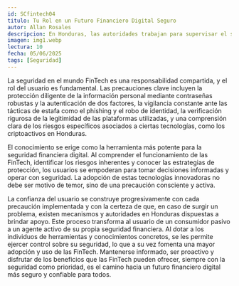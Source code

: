 ```yaml
---
id: SCfintech04
titulo: Tu Rol en un Futuro Financiero Digital Seguro
autor: Allan Rosales
descripcion: En Honduras, las autoridades trabajan para supervisar el sector financiero, incluidas las Fintech. La Comisión Nacional de Bancos y Seguros (CNBS) y el Banco Central de Honduras (BCH) son las entidades clave. Si tienes algún problema o sospechas de una actividad irregular, la Dirección General de Protección al Consumidor (DGPC) es el lugar al que puedes acudir para presentar quejas y recibir orientación, garantizando que tus derechos como usuario estén protegidos.
imagen: img1.webp
lectura: 10
fecha: 05/06/2025
tags: [Seguridad]
---
```


La seguridad en el mundo FinTech es una responsabilidad compartida, y el rol del usuario es fundamental. Las precauciones clave incluyen la protección diligente de la información personal mediante contraseñas robustas y la autenticación de dos factores, la vigilancia constante ante las tácticas de estafa como el phishing y el robo de identidad, la verificación rigurosa de la legitimidad de las plataformas utilizadas, y una comprensión clara de los riesgos específicos asociados a ciertas tecnologías, como los criptoactivos en Honduras.

El conocimiento se erige como la herramienta más potente para la seguridad financiera digital. Al comprender el funcionamiento de las FinTech, identificar los riesgos inherentes y conocer las estrategias de protección, los usuarios se empoderan para tomar decisiones informadas y operar con seguridad. La adopción de estas tecnologías innovadoras no debe ser motivo de temor, sino de una precaución consciente y activa.

La confianza del usuario se construye progresivamente con cada precaución implementada y con la certeza de que, en caso de surgir un problema, existen mecanismos y autoridades en Honduras dispuestas a brindar apoyo. Este proceso transforma al usuario de un consumidor pasivo a un agente activo de su propia seguridad financiera. Al dotar a los individuos de herramientas y conocimientos concretos, se les permite ejercer control sobre su seguridad, lo que a su vez fomenta una mayor adopción y uso de las FinTech. Mantenerse informado, ser proactivo y disfrutar de los beneficios que las FinTech pueden ofrecer, siempre con la seguridad como prioridad, es el camino hacia un futuro financiero digital más seguro y confiable para todos.